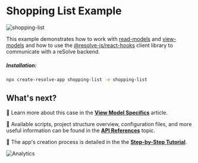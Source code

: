 # Shopping List Example

![shopping-list](https://user-images.githubusercontent.com/19663260/44575926-f3613580-a795-11e8-825f-670c36b843dd.png)

This example demonstrates how to work with [read-models](https://reimagined.github.io/resolve/docs/read-side#read-models) and [view-models](https://reimagined.github.io/resolve/docs/read-side#view-model-specifics) and how to use the [@resolve-js/react-hooks](https://reimagined.github.io/resolve/docs/frontend#@resolve-js/react-hooks-library) client library to communicate with a reSolve backend.

##### Installation:

```sh
npx create-resolve-app shopping-list -e shopping-list
```

## What's next?

📑 Learn more about this case in the [**View Model Specifics**](https://reimagined.github.io/resolve/docs/read-side#view-model-specifics) article.

📑 Available scripts, project structure overview, configuration files, and more useful information can be found in the [**API References**](https://reimagined.github.io/resolve/docs/api-reference) topic.

📑 The app's creation process is detailed in the the [**Step-by-Step Tutorial**](https://reimagined.github.io/resolve/docs/tutorial).

![Analytics](https://ga-beacon.appspot.com/UA-118635726-1/examples-shopping-list-readme?pixel)
